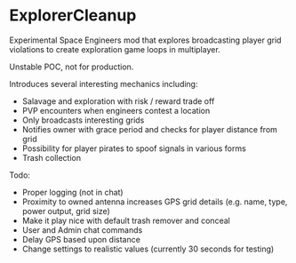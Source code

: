 # ExplorerCleanup

Experimental Space Engineers mod that explores broadcasting player grid violations to create exploration game loops in multiplayer.

Unstable POC, not for production.

Introduces several interesting mechanics including:

- Salavage and exploration with risk / reward trade off
- PVP encounters when engineers contest a location
- Only broadcasts interesting grids
- Notifies owner with grace period and checks for player distance from grid
- Possibility for player pirates to spoof signals in various forms
- Trash collection

Todo:

- Proper logging (not in chat)
- Proximity to owned antenna increases GPS grid details (e.g. name, type, power output, grid size)
- Make it play nice with default trash remover and conceal
- User and Admin chat commands
- Delay GPS based upon distance
- Change settings to realistic values (currently 30 seconds for testing)

